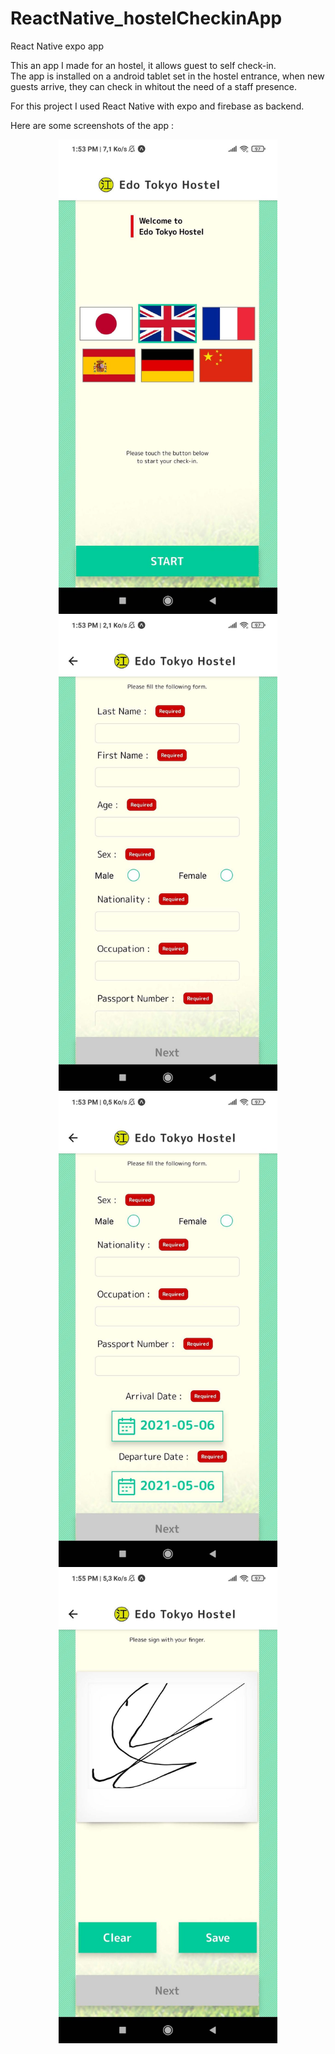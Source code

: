 # ReactNative_hostelCheckinApp
React Native expo app
<p align="left">
  This an app I made for an hostel, it allows guest to self check-in.<br>
  The app is installed on a android tablet set in the hostel entrance, when new guests arrive, they can check in whitout the need of a staff presence.
</p>
<p>
  For this project I used React Native with expo and firebase as backend.
</p>
<p>
  Here are some screenshots of the app :
</p>
<p align="center">
  <img src="https://github.com/GrandChefDotKong/ReactNative_hostelCheckinApp/blob/main/screenshots/menu.jpg?raw=true" width="350" title="hover text">
  <img src="https://github.com/GrandChefDotKong/ReactNative_hostelCheckinApp/blob/main/screenshots/form1.jpg?raw=true" width="350" title="hover text">
  <img src="https://github.com/GrandChefDotKong/ReactNative_hostelCheckinApp/blob/main/screenshots/form2.jpg?raw=true" width="350" title="hover text">
  <img src="https://github.com/GrandChefDotKong/ReactNative_hostelCheckinApp/blob/main/screenshots/signature.jpg?raw=true" width="350" title="hover text">
</p
